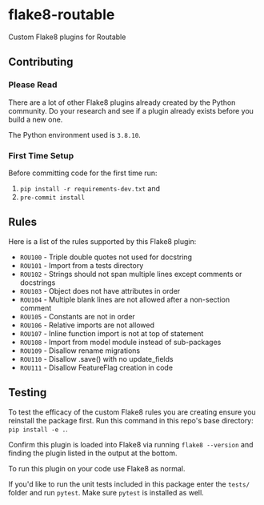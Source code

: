# flake8-routable
Custom Flake8 plugins for Routable

## Contributing

### Please Read

There are a lot of other Flake8 plugins already created by the Python community. Do your research and see if a plugin already exists before you build a new one.

The Python environment used is `3.8.10`.

### First Time Setup

Before committing code for the first time run:
1. `pip install -r requirements-dev.txt` and
2. `pre-commit install`

## Rules

Here is a list of the rules supported by this Flake8 plugin:
* `ROU100` - Triple double quotes not used for docstring
* `ROU101` - Import from a tests directory
* `ROU102` - Strings should not span multiple lines except comments or docstrings
* `ROU103` - Object does not have attributes in order
* `ROU104` - Multiple blank lines are not allowed after a non-section comment
* `ROU105` - Constants are not in order
* `ROU106` - Relative imports are not allowed
* `ROU107` - Inline function import is not at top of statement
* `ROU108` - Import from model module instead of sub-packages
* `ROU109` - Disallow rename migrations
* `ROU110` - Disallow .save() with no update_fields
* `ROU111` - Disallow FeatureFlag creation in code

## Testing

To test the efficacy of the custom Flake8 rules you are creating ensure you reinstall the package first. Run this command in this repo's base directory: `pip install -e .`.

Confirm this plugin is loaded into Flake8 via running `flake8 --version` and finding the plugin listed in the output at the bottom.

To run this plugin on your code use Flake8 as normal.

If you'd like to run the unit tests included in this package enter the `tests/` folder and run `pytest`. Make sure `pytest` is installed as well.
